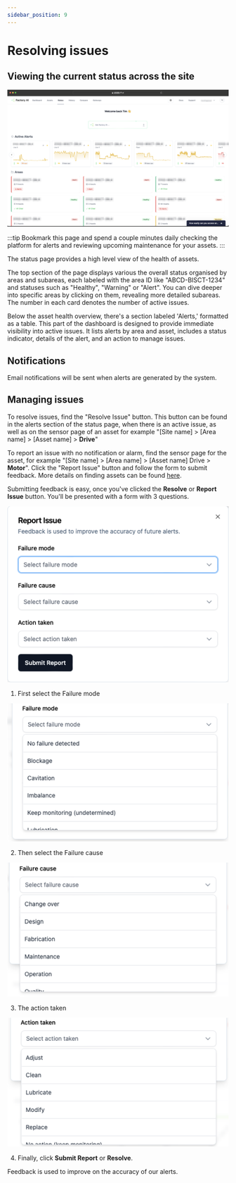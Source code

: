 ```yaml
---
sidebar_position: 9
---
```


# Resolving issues

## Viewing the current status across the site
![Status Page](static/status-new.png)

:::tip
Bookmark this page and spend a couple minutes daily checking the platform for alerts and reviewing upcoming maintenance for your assets.
:::

The status page provides a high level view of the health of assets.

The top section of the page displays various the overall status organised by areas and subareas, each labeled with the area ID like "ABCD-BISCT-1234" and statuses such as "Healthy", "Warning" or "Alert". You can dive deeper into specific areas by clicking on them, revealing more detailed subareas. The number in each card denotes the number of active issues.

Below the asset health overview, there's a section labeled 'Alerts,' formatted as a table. This part of the dashboard is designed to provide immediate visibility into active issues. It lists alerts by area and asset, includes a status indicator, details of the alert, and an action to manage issues.

## Notifications
Email notifications will be sent when alerts are generated by the system.

## Managing issues
To resolve issues, find the "Resolve Issue" button. This button can be found in the alerts section of the status page, when there is an active issue, as well as on the sensor page of an asset for example "[Site name] > [Area name] > [Asset name] > **Drive**"

To report an issue with no notification or alarm, find the sensor page for the asset, for example "[Site name] > [Area name] > [Asset name] Drive > **Motor**". Click the "Report Issue" button and follow the form to submit feedback. More details on finding assets can be found [here](/docs/training-software/find-assets).

Submitting feedback is easy, once you've clicked the **Resolve** or **Report Issue** button. You'll be presented with a form with 3 questions. 

![Report Issue](static/report-issue.png)

1. First select the Failure mode

![Failure Mode](static/failure-mode.png)

2. Then select the Failure cause

![Failure Cause](static/failure-cause.png)

3. The action taken

![Action Taken](static/action-taken.png)

4. Finally, click **Submit Report** or **Resolve**.

Feedback is used to improve on the accuracy of our alerts.